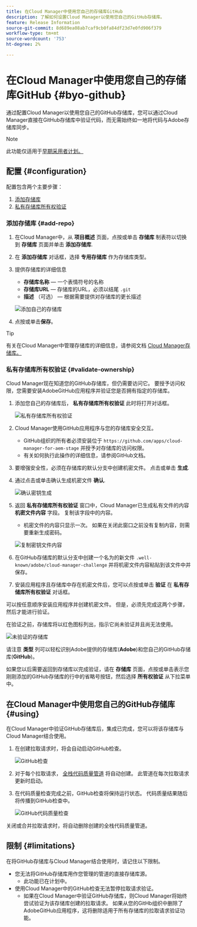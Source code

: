 ```yaml
---
title: 在Cloud Manager中使用您自己的存储库GitHub
description: 了解如何设置Cloud Manager以使用您自己的GitHub存储库。
feature: Release Information
source-git-commit: 8d689ea08ab7caf9cb0fa84df23d7e0fd906f379
workflow-type: tm+mt
source-wordcount: '753'
ht-degree: 2%

---
```



# 在Cloud Manager中使用您自己的存储库GitHub {#byo-github}

通过配置Cloud Manager以使用您自己的GitHub存储库，您可以通过Cloud Manager直接在GitHub存储库中验证代码，而无需始终如一地将代码与Adobe存储库同步。

>[!NOTE]
>
>此功能仅适用于[早期采用者计划。](/help/implementing/cloud-manager/release-notes/current.md#early-adoption)

## 配置 {#configuration}

配置包含两个主要步骤：

1. [添加存储库](#add-repo)
1. [私有存储库所有权验证](#validate-ownership)

### 添加存储库 {#add-repo}

1. 在Cloud Manager中，从 **项目概述** 页面，点按或单击 **存储库** 制表符以切换到 **存储库** 页面并单击 **添加存储库**.

1. 在 **添加存储库** 对话框，选择 **专用存储库** 作为存储库类型。

1. 提供存储库的详细信息

   * **存储库名称**  — 一个表情符号的名称
   * **存储库URL**  — 存储库的URL，必须以结尾 `.git`
   * **描述** （可选） — 根据需要提供对存储库的更长描述

   ![添加自己的存储库](/help/implementing/cloud-manager/assets/repos/add-own-github.png)

1. 点按或单击&#x200B;**保存**。

>[!TIP]
>
>有关在Cloud Manager中管理存储库的详细信息，请参阅文档 [Cloud Manager存储库。](/help/implementing/cloud-manager/managing-code/cloud-manager-repositories.md)

### 私有存储库所有权验证 {#validate-ownership}

Cloud Manager现在知道您的GitHub存储库，但仍需要访问它。 要授予访问权限，您需要安装AdobeGitHub应用程序并验证您是否拥有指定的存储库。

1. 添加您自己的存储库后， **私有存储库所有权验证** 此时将打开对话框。

   ![私有存储库所有权验证](/help/implementing/cloud-manager/assets/repos/private-repo-validate.png)

1. Cloud Manager使用GitHub应用程序与您的存储库安全交互。
   * GitHub组织的所有者必须安装位于 `https://github.com/apps/cloud-manager-for-aem-stage` 并授予对存储库的访问权限。
   * 有关如何执行此操作的详细信息，请参阅GitHub文档。

1. 要增强安全性，必须在存储库的默认分支中创建机密文件。 点击或单击 **生成**.

1. 通过点击或单击确认生成机密文件 **确认**.

   ![确认密钥生成](/help/implementing/cloud-manager/assets/repos/confirm-generation.png)

1. 返回 **私有存储库所有权验证** 窗口中，Cloud Manager已生成私有文件的内容 **机密文件内容** 字段。 复制该字段中的内容。

   * 机密文件的内容只显示一次。 如果在关闭此窗口之前没有复制内容，则需要重新生成密码。

   ![复制密钥文件内容](/help/implementing/cloud-manager/assets/repos/new-secret.png)

1. 在GitHub存储库的默认分支中创建一个名为的新文件 `.well-known/adobe/cloud-manager-challenge` 并将机密文件内容粘贴到该文件中并保存。

1. 安装应用程序且存储库中存在机密文件后，您可以点按或单击 **验证** 在 **私有存储库所有权验证** 对话框。

可以按任意顺序安装应用程序并创建机密文件。 但是，必须先完成这两个步骤，然后才能进行验证。

在验证之前，存储库将以红色图标列出，指示它尚未验证并且尚无法使用。

![未验证的存储库](/help/implementing/cloud-manager/assets/repos/unvalidated-repo.png)

请注意 **类型** 列可以轻松识别Adobe提供的存储库(**Adobe**)和您自己的GitHub存储库(**GitHub**)。

如果您以后需要返回到存储库以完成验证，请在 **存储库** 页面，点按或单击表示您刚刚添加的GitHub存储库的行中的省略号按钮，然后选择 **所有权验证** 从下拉菜单中。

## 在Cloud Manager中使用您自己的GitHub存储库 {#using}

在Cloud Manager中验证GitHub存储库后，集成已完成，您可以将该存储库与Cloud Manager结合使用。

1. 在创建拉取请求时，将会自动启动GitHub检查。

   ![GitHub检查](/help/implementing/cloud-manager/assets/repos/github-checks.png)

1. 对于每个拉取请求， [全栈代码质量管道](/help/implementing/cloud-manager/configuring-pipelines/introduction-ci-cd-pipelines.md) 将自动创建。 此管道在每次拉取请求更新时启动。

1. 在代码质量检查完成之前，GitHub检查将保持运行状态。 代码质量结果随后将传播到GitHub检查中。

   ![GitHub代码质量检查](/help/implementing/cloud-manager/assets/repos/github-code-quality.png)

关闭或合并拉取请求时，将自动删除创建的全栈代码质量管道。

## 限制 {#limitations}

在将GitHub存储库与Cloud Manager结合使用时，请记住以下限制。

* 您无法将GitHub存储库用作您管理的管道的直接存储库源。
   * 此功能已在计划中。
* 使用Cloud Manager中的GitHub检查无法暂停拉取请求验证。
   * 如果在Cloud Manager中验证GitHub存储库，则Cloud Manager将始终尝试验证为该存储库创建的拉取请求。
如果从您的GitHb组织中删除了AdobeGitHub应用程序，这将删除适用于所有存储库的拉取请求验证功能。
